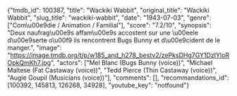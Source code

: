 {"tmdb_id": 100387, "title": "Wackiki Wabbit", "original_title": "Wackiki Wabbit", "slug_title": "wackiki-wabbit", "date": "1943-07-03", "genre": ["Com\u00e9die / Animation / Familial"], "score": "7.2/10", "synopsis": "Deux naufrag\u00e9s affam\u00e9s accostent sur une \u00eele d\u00e9serte o\u00f9 ils rencontrent Bugs Bunny et d\u00e9cident de le manger.", "image": "https://image.tmdb.org/t/p/w185_and_h278_bestv2/zePksDHg7GY1DzIYloROpkQmKh7.jpg", "actors": ["Mel Blanc (Bugs Bunny (voice))", "Michael Maltese (Fat Castaway (voice))", "Tedd Pierce (Thin Castaway (voice))", "Augie Goupil (Musicians (voice))"], "comments": [], "recommandations_id": [100392, 145813, 126268, 34928], "youtube_key": "notfound"}
